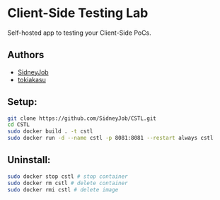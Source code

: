 # Client-Side Testing Lab

Self-hosted app to testing your Client-Side PoCs.

## Authors
- [SidneyJob](https://t.me/SidneyJobChannel)
- [tokiakasu](https://t.me/hackthishit)

## Setup:
```bash
git clone https://github.com/SidneyJob/CSTL.git
cd CSTL
sudo docker build . -t cstl
sudo docker run -d --name cstl -p 8081:8081 --restart always cstl
```

## Uninstall:
```bash
sudo docker stop cstl # stop container
sudo docker rm cstl # delete container
sudo docker rmi cstl # delete image
```